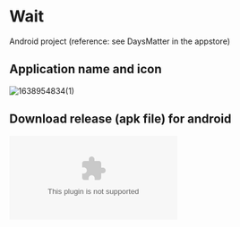 # Wait
Android project (reference: see DaysMatter in the appstore)

## Application name and icon
![1638954834(1)](https://user-images.githubusercontent.com/56606587/145181415-d3558c75-3e86-47ae-bf4d-b4e53e5901c9.jpg)

## Download release (apk file) for android
![Wait Application](https://github.com/lujiannan/Wait/raw/main/app/release/app-release.apk)
